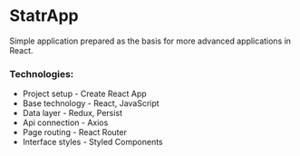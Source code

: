 # StatrApp

Simple application prepared as the basis for more advanced applications in React.

### Technologies:
- Project setup - Create React App
- Base technology - React, JavaScript
- Data layer - Redux, Persist
- Api connection - Axios
- Page routing - React Router
- Interface styles - Styled Components
